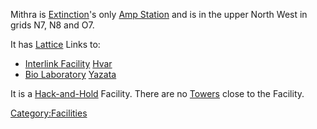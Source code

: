 Mithra is [Extinction](Oshur.md#Extinction)'s only [Amp
Station](Amp_Station.md) and is in the upper North West in grids
N7, N8 and O7.

It has [Lattice](Lattice.md) Links to:

- [Interlink Facility](Interlink_Facility.md)
  [Hvar](Hvar.md)
- [Bio Laboratory](Bio_Laboratory.md)
  [Yazata](Yazata.md)

It is a [Hack-and-Hold](Hack-and-Hold.md) Facility. There are no
[Towers](Tower.md) close to the Facility.

[Category:Facilities](Category:Facilities.md)
